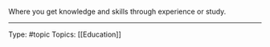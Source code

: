 Where you get knowledge and skills through experience or study.
___
Type: #topic 
Topics: [[Education]]

